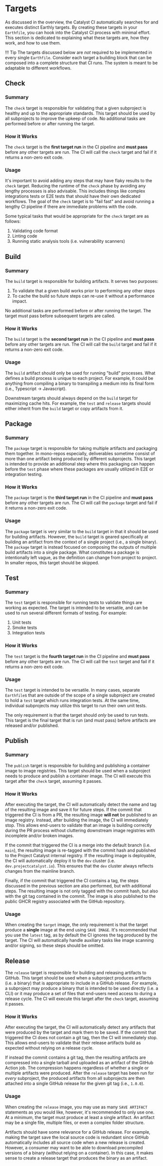 # Targets

As discussed in the overview, the Catalyst CI automatically searches for and executes distinct Earthly targets.
By creating these targets in your `Earthfile`, you can hook into the Catalyst CI process with minimal effort.
This section is dedicated to explaining what these targets are, how they work, and how to use them.

<!-- markdownlint-disable max-one-sentence-per-line -->
!!! Tip
    The targets discussed below are *not* required to be implemented in every single `Earthfile`.
    Consider each target a building block that can be composed into a complete structure that CI runs.
    The system is meant to be adaptable to different workflows.
<!-- markdownlint-enable max-one-sentence-per-line -->

## Check

### Summary

The `check` target is responsible for validating that a given subproject is healthy and up to the appropriate standards.
This target should be used by all subprojects to improve the upkeep of code.
No additional tasks are performed before or after running the target.

### How it Works

The `check` target is the **first target run** in the CI pipeline and **must pass** before any other targets are run.
The CI will call the `check` target and fail if it returns a non-zero exit code.

### Usage

It's important to avoid adding any steps that may have flaky results to the `check` target.
Reducing the runtime of the `check` phase by avoiding any lengthy processes is also advisable.
This includes things like complex integrations tests or E2E tests that should have their own dedicated workflows.
The goal of the `check` target is to "fail fast" and avoid running a lengthy CI pipeline if there are immediate problems with the
code.

Some typical tasks that would be appropriate for the `check` target are as follows:

1. Validating code format
2. Linting code
3. Running static analysis tools (i.e. vulnerability scanners)

## Build

### Summary

The `build` target is responsible for building artifacts.
It serves two purposes:

1. To validate that a given build works prior to performing any other steps
2. To cache the build so future steps can re-use it without a performance impact.

No additional tasks are performed before or after running the target.
The target must pass before subsequent targets are called.

### How it Works

The `build` target is the **second target run** in the CI pipeline and **must pass** before any other targets are run.
The CI will call the `build` target and fail if it returns a non-zero exit code.

### Usage

The `build` artifact should only be used for running "build" processes.
What defines a build process is unique to each project.
For example, it could be anything from compiling a binary to transpiling a medium into its final form
(i.e., Typescript -> Javascript).

Downstream targets should always depend on the `build` target for maximizing cache hits.
For example, the `test` and `release` targets should either inherit from the `build` target or copy artifacts from it.

## Package

### Summary

The `package` target is responsible for taking multiple artifacts and packaging them together.
In mono-repos especially, deliverables sometime consist of more than one artifact being produced by different subprojects.
This target is intended to provide an additional step where this packaging can happen before the `test` phase where these packages
are usually utilized in E2E or integration testing.

### How it Works

The `package` target is the **third target run** in the CI pipeline and **must pass** before any other targets are run.
The CI will call the `package` target and fail if it returns a non-zero exit code.

### Usage

The `package` target is very similar to the `build` target in that it should be used for building artifacts.
However, the `build` target is geared specifically at building an artifact from the context of a single project
(i.e., a single binary).
The `package` target is instead focused on composing the outputs of multiple build artifacts into a single package.
What constitutes a package is intentionally left vague, as the definition can change from project to project.
In smaller repos, this target should be skipped.

## Test

### Summary

The `test` target is responsible for running tests to validate things are working as expected.
The target is intended to be versatile, and can be used to run several different formats of testing.
For example:

1. Unit tests
2. Smoke tests
3. Integration tests

### How it Works

The `test` target is the **fourth target run** in the CI pipeline and **must pass** before any other targets are run.
The CI will call the `test` target and fail if it returns a non-zero exit code.

### Usage

The `test` target is intended to be versatile.
In many cases, separate `Earthfile`s that are outside of the scope of a single subproject are created to hold a `test` target which
runs integration tests.
At the same time, individual subprojects may utilize this target to run their own unit tests.

The only requirement is that the target should *only* be used to run tests.
This target is the final target that is run (and must pass) before artifacts are released and/or published.

## Publish

### Summary

The `publish` target is responsible for building and publishing a container image to image registries.
This target should be used when a subproject needs to produce and publish a container image.
The CI will execute this target after the `check` target, assuming it passes.

### How it Works

After executing the target, the CI will automatically detect the name and tag of the resulting image and save it for future steps.
If the commit that triggered the CI is from a PR, the resulting image **will not** be published to an image registry.
Instead, after building the image, the CI will immediately stop.
This allows end-users to validate that an image is building correctly during the PR process without cluttering downstream image
registries with incomplete and/or broken images.

If the commit that triggered the CI is a merge into the default branch (i.e. `main`), the resulting image is re-tagged with the
commit hash and published to the Project Catalyst internal registry.
If the resulting image is deployable, the CI will automatically deploy it to the `dev` cluster (i.e. `dev.projectcatalyst.io`).
This ensures that the `dev` cluster always reflects changes from the mainline branch.

Finally, if the commit that triggered the CI contains a tag, the steps discussed in the previous section are also performed, but
with additional steps.
The resulting image is not only tagged with the commit hash, but also with the git tag contained in the commit.
The image is also published to the public GHCR registry associated with the GitHub repository.

### Usage

When creating the `target` image, the only requirement is that the target produce a **single** image at the end using `SAVE IMAGE`.
It's recommended that you use the `latest` tag, as by default the CI ignores the tag produced by the target.
The CI will automatically handle auxiliary tasks like image scanning and/or signing, so these steps should be omitted.

## Release

The `release` target is responsible for building and releasing artifacts to GitHub.
This target should be used when a subproject produces artifacts (i.e. a binary) that is appropriate to include in a GitHub release.
For example, a subproject may produce a binary that is intended to be used directly (i.e. a CLI) or it may produce a set of files
that end-users need access to during a release cycle.
The CI will execute this target after the `check` target, assuming it passes.

### How it Works

After executing the target, the CI will automatically detect any artifacts that were produced by the target and mark them to be
saved.
If the commit that triggered the CI does not contain a git tag, then the CI will immediately stop.
This allows end-users to validate that their release artifacts build as expected without relying on a release cycle.

If instead the commit contains a git tag, then the resulting artifacts are compressed into a single tarball and uploaded as an
artifact of the GitHub Action job.
The compression happens regardless of whether a single or multiple artifacts were produced.
After the `release` target has been run for *every* subproject, the produced artifacts from all subprojects are then attached into a
single GitHub release for the given git tag (i.e., `1.0.0`).

### Usage

When creating the `release` image, you may use as many `SAVE ARTIFACT` statements as you would like, however, it's recommended to
only use one.
At a minimum, the target must produce at least a single artifact.
An artifact may be a single file, multiple files, or even a complex folder structure.

Artifacts should have some relevance for a GitHub release.
For example, making the target save the local source code is redundant since GitHub automatically includes all source code when a
new release is created.
However, a consumer may want to be able to download precompiled versions of a binary (without relying on a container).
In this case, it makes sense to create a release target that produces the binary as an artifact.
